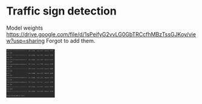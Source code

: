 # Traffic sign detection 

Model weights
https://drive.google.com/file/d/1sPeifyG2vvLG0GbTRCcfhMBzTssGJKoy/view?usp=sharing
Forgot to add them.

 
<img src="https://raw.githubusercontent.com/grvbhosale/aiauto/main/accuracy.jpeg" alt="alt text" width="128" height="128">
